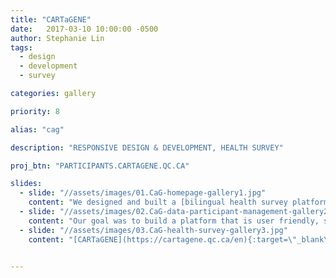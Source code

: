 ```yaml
---
title: "CARTaGENE"
date:   2017-03-10 10:00:00 -0500
author: Stephanie Lin
tags:
  - design
  - development
  - survey

categories: gallery

priority: 8

alias: "cag"

description: "RESPONSIVE DESIGN & DEVELOPMENT, HEALTH SURVEY"

proj_btn: "PARTICIPANTS.CARTAGENE.QC.CA"

slides:
  - slide: "//assets/images/01.CaG-homepage-gallery1.jpg"
    content: "We designed and built a [bilingual health survey platform](https://cartagene.qc.ca/en){:target=\"_blank\"} for [CARTaGENE](https://www.cartagene.qc.ca/){:target=\"_blank\"} that aims to create an infrastructure to facilitate health and genomics studies across Quebec."
  - slide: "//assets/images/02.CaG-data-participant-management-gallery2.jpg"
    content: "Our goal was to build a platform that is user friendly, scalable and flexible enough for other groups to adopt and use for collecting health data across Canada. This included tools to build the [survey](https://cartagene.qc.ca/en){:target=\"_blank\"} as well as two separate platforms that ensure participant identity is kept confidential."
  - slide: "//assets/images/03.CaG-health-survey-gallery3.jpg"
    content: "[CARTaGENE](https://cartagene.qc.ca/en){:target=\"_blank\"} currently has over 42,000 participants who have been invited to use this online portal to complete a follow-up questionnaire. This data will help provide a better understanding of how our environment, lifestyle and genetic background is involved in the development of chronic diseases such as diabetes, cancer and heart disease."    


---
```

